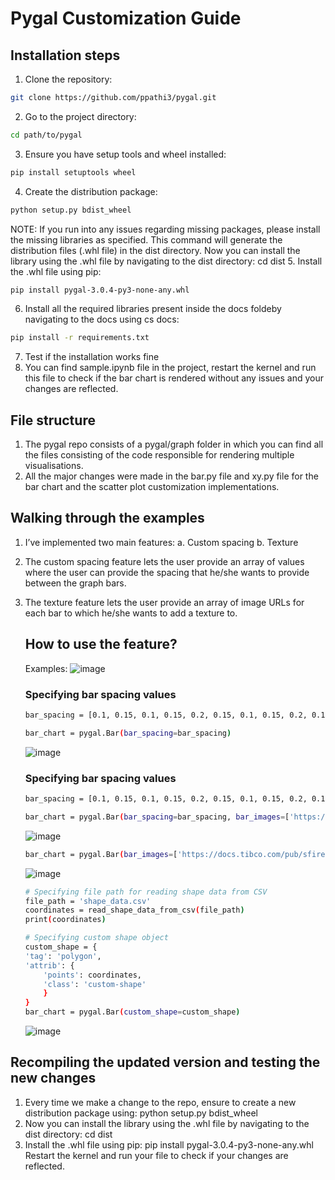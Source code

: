 # Pygal Customization Guide
## Installation steps
1. Clone the repository: 
```bash
git clone https://github.com/ppathi3/pygal.git
```
2. Go to the project directory: 
```bash
cd path/to/pygal
```
3. Ensure you have setup tools and wheel installed:
```bash
pip install setuptools wheel
```
4. Create the distribution package:
```bash
python setup.py bdist_wheel
```
NOTE: If you run into any issues regarding missing packages, please install the missing libraries as specified. This command will generate the distribution files (.whl file) in the dist directory.
Now you can install the library using the .whl file by navigating to the dist directory: cd dist
5. Install the .whl file using pip:
```bash
pip install pygal-3.0.4-py3-none-any.whl
```
6. Install all the required libraries present inside the docs foldeby navigating to the docs using cs docs:
```bash
pip install -r requirements.txt
```
7. Test if the installation works fine
8. You can find sample.ipynb file in the project, restart the kernel and run this file to check if the bar chart is rendered without any issues and your changes are reflected.


## File structure
1. The pygal repo consists of a pygal/graph folder in which you can find all the files consisting of the code responsible for rendering multiple visualisations.
2. All the major changes were made in the bar.py file and xy.py file for the bar chart and the scatter plot customization implementations.
## Walking through the examples
1. I’ve implemented two main features:
    a. Custom spacing
    b. Texture
2. The custom spacing feature lets the user provide an array of values where the user can provide the spacing that he/she wants to provide between the graph bars.
3. The texture feature lets the user provide an array of image URLs for each bar to which he/she wants to add a texture to.
   ## How to use the feature?
   Examples:
   ![image](https://github.com/user-attachments/assets/2473bd7b-5db8-48f8-a999-1028a6545ff5)

    ### Specifying bar spacing values
    ```bash
    bar_spacing = [0.1, 0.15, 0.1, 0.15, 0.2, 0.15, 0.1, 0.15, 0.2, 0.15, 0.1, 0.15]  # Adjust spacing values for each bar as needed

    bar_chart = pygal.Bar(bar_spacing=bar_spacing)
    ```
   ![image](https://github.com/user-attachments/assets/85d6fcb4-c0a1-4fd8-bb7a-07533643fef8)

    ### Specifying bar spacing values
    ```bash
    bar_spacing = [0.1, 0.15, 0.1, 0.15, 0.2, 0.15, 0.1, 0.15, 0.2, 0.15, 0.1, 0.15]  # Adjust spacing values for each bar as needed

    bar_chart = pygal.Bar(bar_spacing=bar_spacing, bar_images=['https://docs.tibco.com/pub/sfire-cloud/12.4.0/doc/html/en-US/TIB_sfire_client/client/images/stacked_100__bar_chart_intro.png', 'https://img.freepik.com/free-vector/abstract-colorful-soft-watercolor-texture-background_1035-18958.jpg', 'https://t4.ftcdn.net/jpg/06/06/89/91/360_F_606899189_2snQer28Ka7oAUQp65vraexOsaBnNWXb.jpg', 'https://images.hdqwalls.com/wallpapers/colorful-abstract-texture-g6.jpg', 'https://cdn.pixabay.com/photo/2017/06/10/09/43/colorful-background-2389472_960_720.jpg', 'https://p4.wallpaperbetter.com/wallpaper/1021/131/727/colors-texture-pattern-artwork-wallpaper-preview.jpg', 'https://docs.tibco.com/pub/sfire-cloud/12.4.0/doc/html/en-US/TIB_sfire_client/client/images/stacked_100__bar_chart_intro.png', 'https://img.freepik.com/free-vector/abstract-colorful-soft-watercolor-texture-background_1035-18958.jpg', 'https://t4.ftcdn.net/jpg/06/06/89/91/360_F_606899189_2snQer28Ka7oAUQp65vraexOsaBnNWXb.jpg', 'https://images.hdqwalls.com/wallpapers/colorful-abstract-texture-g6.jpg', 'https://cdn.pixabay.com/photo/2017/06/10/09/43/colorful-background-2389472_960_720.jpg', 'https://p4.wallpaperbetter.com/wallpaper/1021/131/727/colors-texture-pattern-artwork-wallpaper-preview.jpg'])
    ```

   ![image](https://github.com/user-attachments/assets/2cf56e85-b4c9-45b6-a580-5a68fcf987a8)

    ```bash
    bar_chart = pygal.Bar(bar_images=['https://docs.tibco.com/pub/sfire-cloud/12.4.0/doc/html/en-US/TIB_sfire_client/client/images/stacked_100__bar_chart_intro.png', 'https://img.freepik.com/free-vector/abstract-colorful-soft-watercolor-texture-background_1035-18958.jpg', 'https://t4.ftcdn.net/jpg/06/06/89/91/360_F_606899189_2snQer28Ka7oAUQp65vraexOsaBnNWXb.jpg', 'https://images.hdqwalls.com/wallpapers/colorful-abstract-texture-g6.jpg', 'https://cdn.pixabay.com/photo/2017/06/10/09/43/colorful-background-2389472_960_720.jpg', 'https://p4.wallpaperbetter.com/wallpaper/1021/131/727/colors-texture-pattern-artwork-wallpaper-preview.jpg', 'https://docs.tibco.com/pub/sfire-cloud/12.4.0/doc/html/en-US/TIB_sfire_client/client/images/stacked_100__bar_chart_intro.png', 'https://img.freepik.com/free-vector/abstract-colorful-soft-watercolor-texture-background_1035-18958.jpg', 'https://t4.ftcdn.net/jpg/06/06/89/91/360_F_606899189_2snQer28Ka7oAUQp65vraexOsaBnNWXb.jpg', 'https://images.hdqwalls.com/wallpapers/colorful-abstract-texture-g6.jpg', 'https://cdn.pixabay.com/photo/2017/06/10/09/43/colorful-background-2389472_960_720.jpg', 'https://p4.wallpaperbetter.com/wallpaper/1021/131/727/colors-texture-pattern-artwork-wallpaper-preview.jpg'], custom_shape=None)

    ```
   ![image](https://github.com/user-attachments/assets/f3ae4e99-97aa-4349-92c0-74d932f536cc)

    ```bash
    # Specifying file path for reading shape data from CSV
    file_path = 'shape_data.csv'
    coordinates = read_shape_data_from_csv(file_path)
    print(coordinates)

    # Specifying custom shape object
    custom_shape = {            
    'tag': 'polygon',
    'attrib': {
        'points': coordinates,
        'class': 'custom-shape'
        }
    }
    bar_chart = pygal.Bar(custom_shape=custom_shape)
    ```
   ![image](https://github.com/user-attachments/assets/e04ad966-2eb6-4ad6-a585-18d2823b3ed8)

   
## Recompiling the updated version and testing the new changes
1. Every time we make a change to the repo, ensure to create a new distribution package using: python setup.py bdist_wheel
2. Now you can install the library using the .whl file by navigating to the dist directory: cd dist
3. Install the .whl file using pip: pip install pygal-3.0.4-py3-none-any.whl
Restart the kernel and run your file to check if your changes are reflected.
